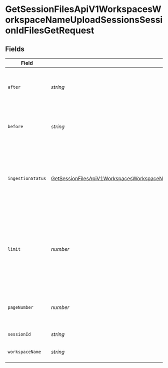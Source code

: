 # GetSessionFilesApiV1WorkspacesWorkspaceNameUploadSessionsSessionIdFilesGetRequest


## Fields

| Field                                                                                                                                                                                                                                                           | Type                                                                                                                                                                                                                                                            | Required                                                                                                                                                                                                                                                        | Description                                                                                                                                                                                                                                                     |
| --------------------------------------------------------------------------------------------------------------------------------------------------------------------------------------------------------------------------------------------------------------- | --------------------------------------------------------------------------------------------------------------------------------------------------------------------------------------------------------------------------------------------------------------- | --------------------------------------------------------------------------------------------------------------------------------------------------------------------------------------------------------------------------------------------------------------- | --------------------------------------------------------------------------------------------------------------------------------------------------------------------------------------------------------------------------------------------------------------- |
| `after`                                                                                                                                                                                                                                                         | *string*                                                                                                                                                                                                                                                        | :heavy_minus_sign:                                                                                                                                                                                                                                              | Enter an ID if you want to see all entries after this ID.                                                                                                                                                                                                       |
| `before`                                                                                                                                                                                                                                                        | *string*                                                                                                                                                                                                                                                        | :heavy_minus_sign:                                                                                                                                                                                                                                              | Enter an ID if you want to see all entries before this ID.                                                                                                                                                                                                      |
| `ingestionStatus`                                                                                                                                                                                                                                               | [GetSessionFilesApiV1WorkspacesWorkspaceNameUploadSessionsSessionIdFilesGetIngestionStatusFileIngestionStatusEnum](../../models/operations/getsessionfilesapiv1workspacesworkspacenameuploadsessionssessionidfilesgetingestionstatusfileingestionstatusenum.md) | :heavy_minus_sign:                                                                                                                                                                                                                                              | Use this option to filter for files that are still being ingested or that were already ingested.                                                                                                                                                                |
| `limit`                                                                                                                                                                                                                                                         | *number*                                                                                                                                                                                                                                                        | :heavy_minus_sign:                                                                                                                                                                                                                                              | How many entries do you want to display? Leaving this field empty keeps the default and max 10 results are returned.                                                                                                                                            |
| `pageNumber`                                                                                                                                                                                                                                                    | *number*                                                                                                                                                                                                                                                        | :heavy_minus_sign:                                                                                                                                                                                                                                              | Which page do you want to see? Type the number.                                                                                                                                                                                                                 |
| `sessionId`                                                                                                                                                                                                                                                     | *string*                                                                                                                                                                                                                                                        | :heavy_check_mark:                                                                                                                                                                                                                                              | The ID of the session.                                                                                                                                                                                                                                          |
| `workspaceName`                                                                                                                                                                                                                                                 | *string*                                                                                                                                                                                                                                                        | :heavy_check_mark:                                                                                                                                                                                                                                              | Type the name of the workspace.                                                                                                                                                                                                                                 |